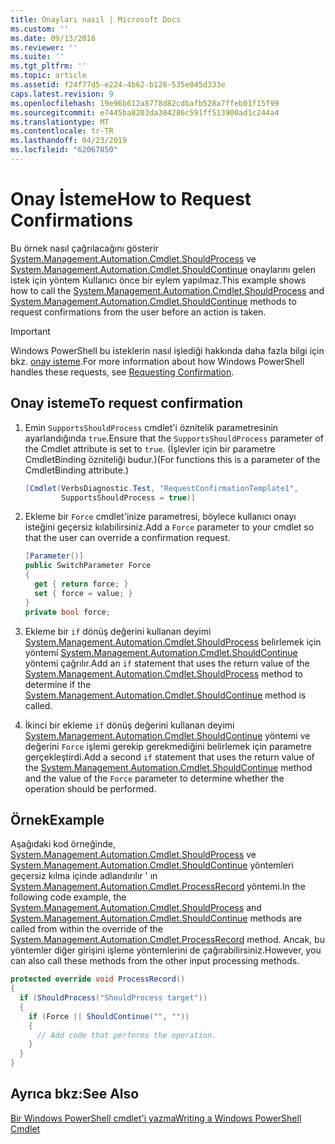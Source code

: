 ```yaml
---
title: Onayları nasıl | Microsoft Docs
ms.custom: ''
ms.date: 09/13/2016
ms.reviewer: ''
ms.suite: ''
ms.tgt_pltfrm: ''
ms.topic: article
ms.assetid: f24f77d5-e224-4b62-b128-535e045d333e
caps.latest.revision: 9
ms.openlocfilehash: 19e96b612a8778d82cdbafb528a7ffeb01f15f99
ms.sourcegitcommit: e7445ba8203da304286c591ff513900ad1c244a4
ms.translationtype: MT
ms.contentlocale: tr-TR
ms.lasthandoff: 04/23/2019
ms.locfileid: "62067850"
---
```

# <a name="how-to-request-confirmations"></a><span data-ttu-id="e4046-102">Onay İsteme</span><span class="sxs-lookup"><span data-stu-id="e4046-102">How to Request Confirmations</span></span>

<span data-ttu-id="e4046-103">Bu örnek nasıl çağrılacağını gösterir [System.Management.Automation.Cmdlet.ShouldProcess](/dotnet/api/System.Management.Automation.Cmdlet.ShouldProcess) ve [System.Management.Automation.Cmdlet.ShouldContinue](/dotnet/api/System.Management.Automation.Cmdlet.ShouldContinue) onaylarını gelen istek için yöntem Kullanıcı önce bir eylem yapılmaz.</span><span class="sxs-lookup"><span data-stu-id="e4046-103">This example shows how to call the [System.Management.Automation.Cmdlet.ShouldProcess](/dotnet/api/System.Management.Automation.Cmdlet.ShouldProcess) and [System.Management.Automation.Cmdlet.ShouldContinue](/dotnet/api/System.Management.Automation.Cmdlet.ShouldContinue) methods to request confirmations from the user before an action is taken.</span></span>

> [!IMPORTANT]
> <span data-ttu-id="e4046-104">Windows PowerShell bu isteklerin nasıl işlediği hakkında daha fazla bilgi için bkz. [onay isteme](./requesting-confirmation-from-cmdlets.md).</span><span class="sxs-lookup"><span data-stu-id="e4046-104">For more information about how Windows PowerShell handles these requests, see [Requesting Confirmation](./requesting-confirmation-from-cmdlets.md).</span></span>

## <a name="to-request-confirmation"></a><span data-ttu-id="e4046-105">Onay isteme</span><span class="sxs-lookup"><span data-stu-id="e4046-105">To request confirmation</span></span>

1. <span data-ttu-id="e4046-106">Emin `SupportsShouldProcess` cmdlet'i öznitelik parametresinin ayarlandığında `true`.</span><span class="sxs-lookup"><span data-stu-id="e4046-106">Ensure that the `SupportsShouldProcess` parameter of the Cmdlet attribute is set to `true`.</span></span> <span data-ttu-id="e4046-107">(İşlevler için bir parametre CmdletBinding özniteliği budur.)</span><span class="sxs-lookup"><span data-stu-id="e4046-107">(For functions this is a parameter of the CmdletBinding attribute.)</span></span>

    ```csharp
    [Cmdlet(VerbsDiagnostic.Test, "RequestConfirmationTemplate1",
            SupportsShouldProcess = true)]
    ```

2. <span data-ttu-id="e4046-108">Ekleme bir `Force` cmdlet'inize parametresi, böylece kullanıcı onayı isteğini geçersiz kılabilirsiniz.</span><span class="sxs-lookup"><span data-stu-id="e4046-108">Add a `Force` parameter to your cmdlet so that the user can override a confirmation request.</span></span>

    ```csharp
    [Parameter()]
    public SwitchParameter Force
    {
      get { return force; }
      set { force = value; }
    }
    private bool force;
    ```

3. <span data-ttu-id="e4046-109">Ekleme bir `if` dönüş değerini kullanan deyimi [System.Management.Automation.Cmdlet.ShouldProcess](/dotnet/api/System.Management.Automation.Cmdlet.ShouldProcess) belirlemek için yöntemi [System.Management.Automation.Cmdlet.ShouldContinue](/dotnet/api/System.Management.Automation.Cmdlet.ShouldContinue) yöntemi çağrılır.</span><span class="sxs-lookup"><span data-stu-id="e4046-109">Add an `if` statement that uses the return value of the [System.Management.Automation.Cmdlet.ShouldProcess](/dotnet/api/System.Management.Automation.Cmdlet.ShouldProcess) method to determine if the [System.Management.Automation.Cmdlet.ShouldContinue](/dotnet/api/System.Management.Automation.Cmdlet.ShouldContinue) method is called.</span></span>

4. <span data-ttu-id="e4046-110">İkinci bir ekleme `if` dönüş değerini kullanan deyimi [System.Management.Automation.Cmdlet.ShouldContinue](/dotnet/api/System.Management.Automation.Cmdlet.ShouldContinue) yöntemi ve değerini `Force` işlemi gerekip gerekmediğini belirlemek için parametre gerçekleştirdi.</span><span class="sxs-lookup"><span data-stu-id="e4046-110">Add a second `if` statement that uses the return value of the [System.Management.Automation.Cmdlet.ShouldContinue](/dotnet/api/System.Management.Automation.Cmdlet.ShouldContinue) method and the value of the `Force` parameter to determine whether the operation should be performed.</span></span>

## <a name="example"></a><span data-ttu-id="e4046-111">Örnek</span><span class="sxs-lookup"><span data-stu-id="e4046-111">Example</span></span>

<span data-ttu-id="e4046-112">Aşağıdaki kod örneğinde, [System.Management.Automation.Cmdlet.ShouldProcess](/dotnet/api/System.Management.Automation.Cmdlet.ShouldProcess) ve [System.Management.Automation.Cmdlet.ShouldContinue](/dotnet/api/System.Management.Automation.Cmdlet.ShouldContinue) yöntemleri geçersiz kılma içinde adlandırılır ' ın [System.Management.Automation.Cmdlet.ProcessRecord](/dotnet/api/System.Management.Automation.Cmdlet.ProcessRecord) yöntemi.</span><span class="sxs-lookup"><span data-stu-id="e4046-112">In the following code example, the [System.Management.Automation.Cmdlet.ShouldProcess](/dotnet/api/System.Management.Automation.Cmdlet.ShouldProcess) and [System.Management.Automation.Cmdlet.ShouldContinue](/dotnet/api/System.Management.Automation.Cmdlet.ShouldContinue) methods are called from within the override of the [System.Management.Automation.Cmdlet.ProcessRecord](/dotnet/api/System.Management.Automation.Cmdlet.ProcessRecord) method.</span></span> <span data-ttu-id="e4046-113">Ancak, bu yöntemler diğer girişini işleme yöntemlerini de çağırabilirsiniz.</span><span class="sxs-lookup"><span data-stu-id="e4046-113">However, you can also call these methods from the other input processing methods.</span></span>

```csharp
protected override void ProcessRecord()
{
  if (ShouldProcess("ShouldProcess target"))
  {
    if (Force || ShouldContinue("", ""))
    {
      // Add code that performs the operation.
    }
  }
}
```

## <a name="see-also"></a><span data-ttu-id="e4046-114">Ayrıca bkz:</span><span class="sxs-lookup"><span data-stu-id="e4046-114">See Also</span></span>

[<span data-ttu-id="e4046-115">Bir Windows PowerShell cmdlet'i yazma</span><span class="sxs-lookup"><span data-stu-id="e4046-115">Writing a Windows PowerShell Cmdlet</span></span>](./writing-a-windows-powershell-cmdlet.md)
